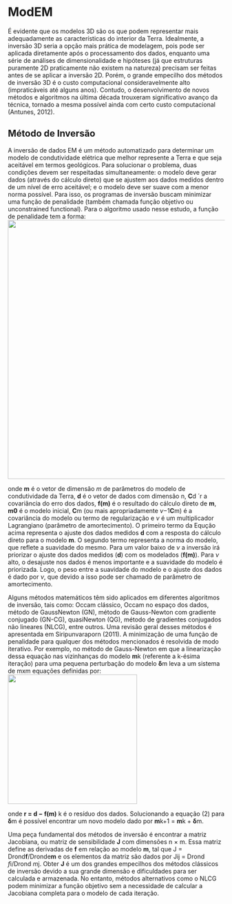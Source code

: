 # ModEM

É evidente que os modelos 3D são os que podem representar mais adequadamente as características do interior da Terra. 
Idealmente, a inversão 3D seria a opção mais prática de modelagem, pois pode ser aplicada diretamente após o processamento dos dados, 
enquanto uma série de análises de dimensionalidade e hipóteses (já que estruturas puramente 2D praticamente não existem na natureza) 
precisam ser feitas antes de se aplicar a inversão 2D. Porém, o grande empecilho dos métodos de inversão 3D é o custo computacional
consideravelmente alto (impraticáveis até alguns anos). Contudo, o desenvolvimento de novos métodos e algoritmos na última década trouxeram 
significativo avanço da técnica, tornado a mesma possível ainda com certo custo computacional (Antunes, 2012).

## Método de Inversão

A inversão de dados EM é um método automatizado para determinar um modelo de condutividade elétrica que melhor represente a Terra
e que seja aceitável em termos geológicos. Para solucionar o problema, duas condições devem ser respeitadas simultaneamente: 
o modelo deve gerar dados (através do cálculo direto) que se ajustem aos dados medidos dentro de um nível de erro aceitável; 
e o modelo deve ser suave com a menor norma possível. Para isso, os programas de inversão buscam minimizar uma função de penalidade
(também chamada função objetivo ou unconstrained functional). Para o algoritmo usado nesse estudo, a função de penalidade tem a forma:
<img src='https://github.com/arturbenevides/Magnetotelurico/blob/master/Figs/funcao_penalty.png' width =600>

onde **m** é o vetor de dimensão *m* de parâmetros do modelo de condutividade da Terra, **d** é o vetor de dados com dimensão n, **C**d ´r a covariância do erro dos dados, **f(m)** é o resultado do cálculo direto de **m**, **m0** é o modelo inicial, **C**m (ou mais
apropriadamente *ν*−1**C**m) é a covariância do modelo ou termo de regularização e *ν* é um multiplicador Lagrangiano (parâmetro de amortecimento). O primeiro termo da Equção acima representa o ajuste dos dados medidos **d** com a resposta do cálculo direto para o modelo **m**. O segundo termo representa a norma do modelo, que reflete a suavidade do mesmo. Para um valor baixo de *ν* a inversão irá priorizar o ajuste dos dados medidos (**d**) com os modelados (**f(m)**). Para *ν* alto, o desajuste nos dados é menos importante e a suavidade do modelo é priorizada. Logo, o peso entre a suavidade do modelo e o ajuste dos dados é dado por *ν*, que devido a isso pode ser
chamado de parâmetro de amortecimento.

Alguns métodos matemáticos têm sido aplicados em diferentes algoritmos de inversão, tais como: Occam clássico, Occam no espaço dos dados, método de GaussNewton (GN), método de Gauss-Newton com gradiente conjugado (GN-CG), quasiNewton (QG), método de gradientes conjugados não lineares (NLCG), entre outros.
Uma revisão geral desses métodos é apresentada em Siripunvaraporn (2011). A minimização de uma função de penalidade para qualquer dos métodos mencionados é resolvida de modo iterativo. Por exemplo, no método de Gauss-Newton em que a linearização dessa equação nas vizinhanças do modelo **m**k (referente a k-ésima iteração) para uma pequena perturbação do modelo **δ**m leva a um sistema de mxm
equações definidas por:
<img src='https://github.com/arturbenevides/Magnetotelurico/blob/master/Figs/minimizacao.png' width=300>

onde **r = d − f(m)** k é o resíduo dos dados. Solucionando a equação (2) para **δ**m é possível encontrar um novo modelo dado
por **m**k+1 = **m**k + **δ**m.

Uma peça fundamental dos métodos de inversão é encontrar a matriz Jacobiana, ou matriz de sensibilidade **J** com dimensões
n × m. Essa matriz define as derivadas de **f** em relação ao modelo **m**, tal que J = Drond**f**/Dronde**m** e os elementos da matriz são dados por Jij = Drond *f*i/Drond *m*j. Obter **J** é um dos grandes empecilhos dos métodos clássicos de inversão devido a sua grande dimensão e dificuldades para ser calculada e armazenada. No entanto, métodos alternativos como o NLCG podem minimizar a função
objetivo sem a necessidade de calcular a Jacobiana completa para o modelo de cada iteração.

